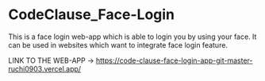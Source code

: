 # CodeClause_Face-Login
This is a face login web-app which is able to login you by using your face. It can be used in websites which want to integrate face login feature. 

LINK TO THE WEB-APP -> https://code-clause-face-login-app-git-master-ruchi0903.vercel.app/
